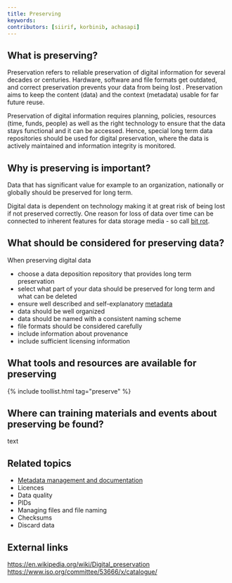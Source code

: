 ```yaml
---
title: Preserving
keywords:
contributors: [siirif, korbinib, achasapi]
---
```


## What is preserving?

Preservation refers to reliable preservation of digital information for several decades or centuries. Hardware, software and file formats get outdated, and correct preservation prevents your data from being lost . Preservation aims to keep the content (data) and the context (metadata) usable for far future reuse.

Preservation of digital information requires planning, policies, resources (time, funds, people) as well as the right technology to ensure that the data stays functional and it can be accessed. Hence, special long term data repositories should be used for digital preservation, where the data is actively maintained and information integrity is monitored. 


## Why is preserving is important?

Data that has significant value for example to an organization, nationally or globally should be preserved for long term. 

Digital data is dependent on technology making it at great risk of being lost if not preserved correctly.  One reason for loss of data over time can be connected to inherent features for data storage media - so call [bit rot](https://en.wikipedia.org/wiki/Data_degradation).


## What should be considered for preserving data?

When preserving digital data

* choose a data deposition repository that provides long term preservation
* select what part of your data should be preserved for long term and what can be deleted
* ensure well described and self-explanatory [metadata](metadata_management)
* data should be well organized
* data should be named with a consistent naming scheme
* file formats should be considered carefully
* include information about provenance
* include sufficient licensing information 


## What tools and resources are available for preserving

{% include toollist.html tag="preserve" %}

## Where can training materials and events about preserving be found?

text 

## Related topics

* [Metadata management and documentation](metadata_management)
* Licences
* Data quality
* PIDs
* Managing files and file naming
* Checksums
* Discard data

## External links

https://en.wikipedia.org/wiki/Digital_preservation 
https://www.iso.org/committee/53666/x/catalogue/
